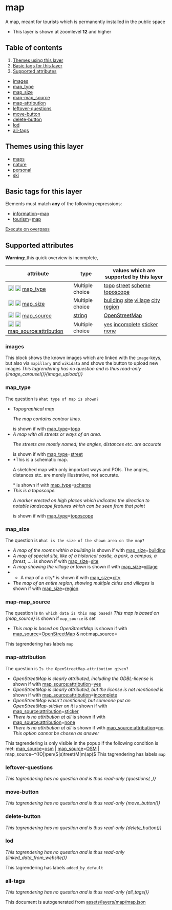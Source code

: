 [//]: # (WARNING: this file is automatically generated. Please find the sources at the bottom and edit those sources)

# map




A map, meant for tourists which is permanently installed in the public space






 - This layer is shown at zoomlevel **12** and higher



## Table of contents

1. [Themes using this layer](#themes-using-this-layer)
2. [Basic tags for this layer](#basic-tags-for-this-layer)
3. [Supported attributes](#supported-attributes)
  - [images](#images)
  - [map_type](#map_type)
  - [map_size](#map_size)
  - [map-map_source](#map-map_source)
  - [map-attribution](#map-attribution)
  - [leftover-questions](#leftover-questions)
  - [move-button](#move-button)
  - [delete-button](#delete-button)
  - [lod](#lod)
  - [all-tags](#all-tags)

## Themes using this layer



 - [maps](https://mapcomplete.org/maps)
 - [nature](https://mapcomplete.org/nature)
 - [personal](https://mapcomplete.org/personal)
 - [ski](https://mapcomplete.org/ski)



## Basic tags for this layer

Elements must match **any** of the following expressions:

 - <a href='https://wiki.openstreetmap.org/wiki/Key:information' target='_blank'>information</a>=<a href='https://wiki.openstreetmap.org/wiki/Tag:information%3Dmap' target='_blank'>map</a>
 - <a href='https://wiki.openstreetmap.org/wiki/Key:tourism' target='_blank'>tourism</a>=<a href='https://wiki.openstreetmap.org/wiki/Tag:tourism%3Dmap' target='_blank'>map</a>

[Execute on overpass](http://overpass-turbo.eu/?Q=%5Bout%3Ajson%5D%5Btimeout%3A90%5D%3B%28%20%20%20%20nwr%5B%22information%22%3D%22map%22%5D%28%7B%7Bbbox%7D%7D%29%3B%0A%20%20%20%20nwr%5B%22tourism%22%3D%22map%22%5D%28%7B%7Bbbox%7D%7D%29%3B%0A%29%3Bout%20body%3B%3E%3Bout%20skel%20qt%3B)

## Supported attributes

**Warning:**,this quick overview is incomplete,

| attribute | type | values which are supported by this layer |
-----|-----|----- |
| <a target="_blank" href='https://taginfo.openstreetmap.org/keys/map_type#values'><img src='https://mapcomplete.org/assets/svg/search.svg' height='18px'></a> <a target="_blank" href='https://taghistory.raifer.tech/?#***/map_type/'><img src='https://mapcomplete.org/assets/svg/statistics.svg' height='18px'></a> [map_type](https://wiki.openstreetmap.org/wiki/Key:map_type) | Multiple choice | [topo](https://wiki.openstreetmap.org/wiki/Tag:map_type%3Dtopo) [street](https://wiki.openstreetmap.org/wiki/Tag:map_type%3Dstreet) [scheme](https://wiki.openstreetmap.org/wiki/Tag:map_type%3Dscheme) [toposcope](https://wiki.openstreetmap.org/wiki/Tag:map_type%3Dtoposcope) |
| <a target="_blank" href='https://taginfo.openstreetmap.org/keys/map_size#values'><img src='https://mapcomplete.org/assets/svg/search.svg' height='18px'></a> <a target="_blank" href='https://taghistory.raifer.tech/?#***/map_size/'><img src='https://mapcomplete.org/assets/svg/statistics.svg' height='18px'></a> [map_size](https://wiki.openstreetmap.org/wiki/Key:map_size) | Multiple choice | [building](https://wiki.openstreetmap.org/wiki/Tag:map_size%3Dbuilding) [site](https://wiki.openstreetmap.org/wiki/Tag:map_size%3Dsite) [village](https://wiki.openstreetmap.org/wiki/Tag:map_size%3Dvillage) [city](https://wiki.openstreetmap.org/wiki/Tag:map_size%3Dcity) [region](https://wiki.openstreetmap.org/wiki/Tag:map_size%3Dregion) |
| <a target="_blank" href='https://taginfo.openstreetmap.org/keys/map_source#values'><img src='https://mapcomplete.org/assets/svg/search.svg' height='18px'></a> <a target="_blank" href='https://taghistory.raifer.tech/?#***/map_source/'><img src='https://mapcomplete.org/assets/svg/statistics.svg' height='18px'></a> [map_source](https://wiki.openstreetmap.org/wiki/Key:map_source) | [string](../SpecialInputElements.md#string) | [OpenStreetMap](https://wiki.openstreetmap.org/wiki/Tag:map_source%3DOpenStreetMap) |
| <a target="_blank" href='https://taginfo.openstreetmap.org/keys/map_source:attribution#values'><img src='https://mapcomplete.org/assets/svg/search.svg' height='18px'></a> <a target="_blank" href='https://taghistory.raifer.tech/?#***/map_source%3Aattribution/'><img src='https://mapcomplete.org/assets/svg/statistics.svg' height='18px'></a> [map_source:attribution](https://wiki.openstreetmap.org/wiki/Key:map_source:attribution) | Multiple choice | [yes](https://wiki.openstreetmap.org/wiki/Tag:map_source:attribution%3Dyes) [incomplete](https://wiki.openstreetmap.org/wiki/Tag:map_source:attribution%3Dincomplete) [sticker](https://wiki.openstreetmap.org/wiki/Tag:map_source:attribution%3Dsticker) [none](https://wiki.openstreetmap.org/wiki/Tag:map_source:attribution%3Dnone) |




### images
This block shows the known images which are linked with the `image`-keys, but also via `mapillary` and `wikidata` and shows the button to upload new images
_This tagrendering has no question and is thus read-only_
*{image_carousel()}{image_upload()}*




### map_type

The question is `What type of map is shown?`



 -  *Topographical map <p class='subtle'>The map contains contour lines. </p>* is shown if with <a href='https://wiki.openstreetmap.org/wiki/Key:map_type' target='_blank'>map_type</a>=<a href='https://wiki.openstreetmap.org/wiki/Tag:map_type%3Dtopo' target='_blank'>topo</a>
 -  *A map with all streets or ways of an area. <p class='subtle'>The streets are mostly named; the angles, distances etc. are accurate</p>* is shown if with <a href='https://wiki.openstreetmap.org/wiki/Key:map_type' target='_blank'>map_type</a>=<a href='https://wiki.openstreetmap.org/wiki/Tag:map_type%3Dstreet' target='_blank'>street</a>
 -  *This is a schematic map. <p class='subtle'>A sketched map with only important ways and POIs. The angles, distances etc. are merely illustrative, not accurate.</p> * is shown if with <a href='https://wiki.openstreetmap.org/wiki/Key:map_type' target='_blank'>map_type</a>=<a href='https://wiki.openstreetmap.org/wiki/Tag:map_type%3Dscheme' target='_blank'>scheme</a>
 -  *This is a toposcope. <p class='subtle'>A marker erected on high places which indicates the direction to notable landscape features which can be seen from that point<p>* is shown if with <a href='https://wiki.openstreetmap.org/wiki/Key:map_type' target='_blank'>map_type</a>=<a href='https://wiki.openstreetmap.org/wiki/Tag:map_type%3Dtoposcope' target='_blank'>toposcope</a>





### map_size

The question is `What is the size of the shown area on the map?`



 -  *A map of the rooms within a building* is shown if with <a href='https://wiki.openstreetmap.org/wiki/Key:map_size' target='_blank'>map_size</a>=<a href='https://wiki.openstreetmap.org/wiki/Tag:map_size%3Dbuilding' target='_blank'>building</a>
 -  *A map of special site, like of a historical castle, a park, a campus, a forest, ....* is shown if with <a href='https://wiki.openstreetmap.org/wiki/Key:map_size' target='_blank'>map_size</a>=<a href='https://wiki.openstreetmap.org/wiki/Tag:map_size%3Dsite' target='_blank'>site</a>
 -  *A map showing the village or town* is shown if with <a href='https://wiki.openstreetmap.org/wiki/Key:map_size' target='_blank'>map_size</a>=<a href='https://wiki.openstreetmap.org/wiki/Tag:map_size%3Dvillage' target='_blank'>village</a>
 -  * A map of a city* is shown if with <a href='https://wiki.openstreetmap.org/wiki/Key:map_size' target='_blank'>map_size</a>=<a href='https://wiki.openstreetmap.org/wiki/Tag:map_size%3Dcity' target='_blank'>city</a>
 -  *The map of an entire region, showing multiple cities and villages* is shown if with <a href='https://wiki.openstreetmap.org/wiki/Key:map_size' target='_blank'>map_size</a>=<a href='https://wiki.openstreetmap.org/wiki/Tag:map_size%3Dregion' target='_blank'>region</a>





### map-map_source

The question is `On which data is this map based?`
*This map is based on {map_source}* is shown if `map_source` is set


 -  *This map is based on OpenStreetMap* is shown if with <a href='https://wiki.openstreetmap.org/wiki/Key:map_source' target='_blank'>map_source</a>=<a href='https://wiki.openstreetmap.org/wiki/Tag:map_source%3DOpenStreetMap' target='_blank'>OpenStreetMap</a> & not:map_source=



This tagrendering has labels 
`map`

### map-attribution

The question is `Is the OpenStreetMap-attribution given?`



 -  *OpenStreetMap is clearly attributed, including the ODBL-license* is shown if with <a href='https://wiki.openstreetmap.org/wiki/Key:map_source:attribution' target='_blank'>map_source:attribution</a>=<a href='https://wiki.openstreetmap.org/wiki/Tag:map_source:attribution%3Dyes' target='_blank'>yes</a>
 -  *OpenStreetMap is clearly attributed, but the license is not mentioned* is shown if with <a href='https://wiki.openstreetmap.org/wiki/Key:map_source:attribution' target='_blank'>map_source:attribution</a>=<a href='https://wiki.openstreetmap.org/wiki/Tag:map_source:attribution%3Dincomplete' target='_blank'>incomplete</a>
 -  *OpenStreetMap wasn't mentioned, but someone put an OpenStreetMap-sticker on it* is shown if with <a href='https://wiki.openstreetmap.org/wiki/Key:map_source:attribution' target='_blank'>map_source:attribution</a>=<a href='https://wiki.openstreetmap.org/wiki/Tag:map_source:attribution%3Dsticker' target='_blank'>sticker</a>
 -  *There is no attribution at all* is shown if with <a href='https://wiki.openstreetmap.org/wiki/Key:map_source:attribution' target='_blank'>map_source:attribution</a>=<a href='https://wiki.openstreetmap.org/wiki/Tag:map_source:attribution%3Dnone' target='_blank'>none</a>
 -  *There is no attribution at all* is shown if with <a href='https://wiki.openstreetmap.org/wiki/Key:map_source:attribution' target='_blank'>map_source:attribution</a>=<a href='https://wiki.openstreetmap.org/wiki/Tag:map_source:attribution%3Dno' target='_blank'>no</a>. _This option cannot be chosen as answer_


This tagrendering is only visible in the popup if the following condition is met: <a href='https://wiki.openstreetmap.org/wiki/Key:map_source' target='_blank'>map_source</a>=<a href='https://wiki.openstreetmap.org/wiki/Tag:map_source%3Dosm' target='_blank'>osm</a> | <a href='https://wiki.openstreetmap.org/wiki/Key:map_source' target='_blank'>map_source</a>=<a href='https://wiki.openstreetmap.org/wiki/Tag:map_source%3DOSM' target='_blank'>OSM</a> | map_source~^((O|)pen(S|s)treet(M|m)ap)$
This tagrendering has labels 
`map`

### leftover-questions

_This tagrendering has no question and is thus read-only_
*{questions( ,)}*




### move-button

_This tagrendering has no question and is thus read-only_
*{move_button()}*




### delete-button

_This tagrendering has no question and is thus read-only_
*{delete_button()}*




### lod

_This tagrendering has no question and is thus read-only_
*{linked_data_from_website()}*


This tagrendering has labels 
`added_by_default`

### all-tags

_This tagrendering has no question and is thus read-only_
*{all_tags()}*




This document is autogenerated from [assets/layers/map/map.json](https://github.com/pietervdvn/MapComplete/blob/develop/assets/layers/map/map.json)
